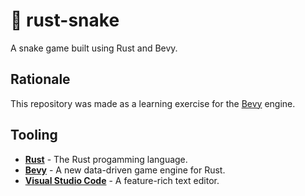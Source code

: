 # 🐍 rust-snake

A snake game built using Rust and Bevy.

## Rationale

This repository was made as a learning exercise for the [Bevy](https://bevyengine.org/) engine.

## Tooling

* **[Rust](http://rust-lang.org/)** - The Rust progamming language.
* **[Bevy](https://bevyengine.org/)** - A new data-driven game engine for Rust.
* **[Visual Studio Code](https://code.visualstudio.com/)** - A feature-rich text editor.
